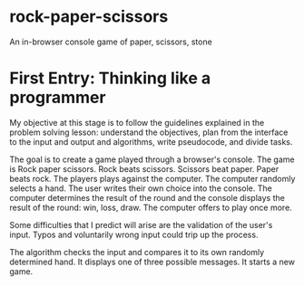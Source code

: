 # rock-paper-scissors
An in-browser console game of paper, scissors, stone

# First Entry: Thinking like a programmer

My objective at this stage is to follow the guidelines
explained in the problem solving lesson: understand the 
objectives, plan from the interface to the input and output 
and algorithms, write pseudocode, and divide tasks. 

The goal is to create a game played through a browser's
console. The game is Rock paper scissors. Rock beats scissors.
Scissors beat paper. Paper beats rock. The players plays
against the computer. The computer randomly selects a hand.
The user writes their own choice into the console. The computer
determines the result of the round and the console displays 
the result of the round: win, loss, draw. The computer offers 
to play once more. 

Some difficulties that I predict will arise are the validation
of the user's input. Typos and voluntarily wrong input could
trip up the process. 

The algorithm checks the input and compares it to its own
randomly determined hand. It displays one of three possible 
messages. It starts a new game.
